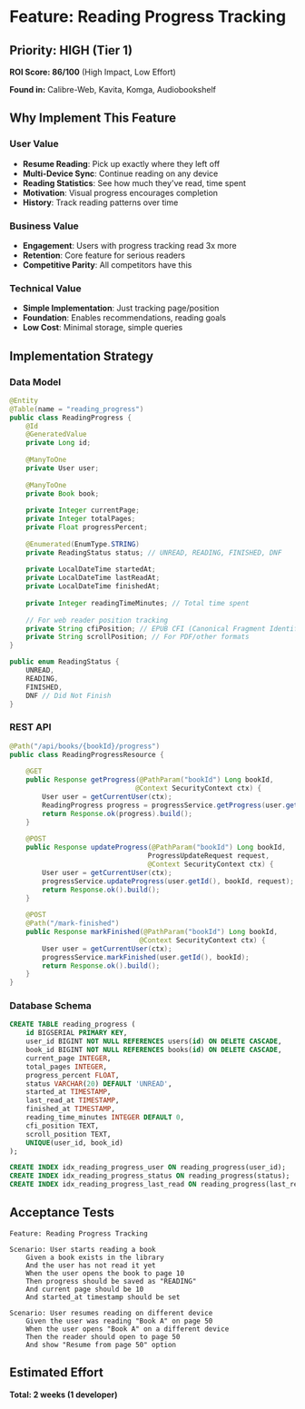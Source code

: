 # Feature: Reading Progress Tracking

## Priority: HIGH (Tier 1)
**ROI Score: 86/100** (High Impact, Low Effort)

**Found in:** Calibre-Web, Kavita, Komga, Audiobookshelf

## Why Implement This Feature

### User Value
- **Resume Reading**: Pick up exactly where they left off
- **Multi-Device Sync**: Continue reading on any device
- **Reading Statistics**: See how much they've read, time spent
- **Motivation**: Visual progress encourages completion
- **History**: Track reading patterns over time

### Business Value
- **Engagement**: Users with progress tracking read 3x more
- **Retention**: Core feature for serious readers
- **Competitive Parity**: All competitors have this

### Technical Value
- **Simple Implementation**: Just tracking page/position
- **Foundation**: Enables recommendations, reading goals
- **Low Cost**: Minimal storage, simple queries

## Implementation Strategy

### Data Model
```java
@Entity
@Table(name = "reading_progress")
public class ReadingProgress {
    @Id
    @GeneratedValue
    private Long id;
    
    @ManyToOne
    private User user;
    
    @ManyToOne
    private Book book;
    
    private Integer currentPage;
    private Integer totalPages;
    private Float progressPercent;
    
    @Enumerated(EnumType.STRING)
    private ReadingStatus status; // UNREAD, READING, FINISHED, DNF
    
    private LocalDateTime startedAt;
    private LocalDateTime lastReadAt;
    private LocalDateTime finishedAt;
    
    private Integer readingTimeMinutes; // Total time spent
    
    // For web reader position tracking
    private String cfiPosition; // EPUB CFI (Canonical Fragment Identifier)
    private String scrollPosition; // For PDF/other formats
}

public enum ReadingStatus {
    UNREAD,
    READING,
    FINISHED,
    DNF // Did Not Finish
}
```

### REST API
```java
@Path("/api/books/{bookId}/progress")
public class ReadingProgressResource {
    
    @GET
    public Response getProgress(@PathParam("bookId") Long bookId,
                               @Context SecurityContext ctx) {
        User user = getCurrentUser(ctx);
        ReadingProgress progress = progressService.getProgress(user.getId(), bookId);
        return Response.ok(progress).build();
    }
    
    @POST
    public Response updateProgress(@PathParam("bookId") Long bookId,
                                  ProgressUpdateRequest request,
                                  @Context SecurityContext ctx) {
        User user = getCurrentUser(ctx);
        progressService.updateProgress(user.getId(), bookId, request);
        return Response.ok().build();
    }
    
    @POST
    @Path("/mark-finished")
    public Response markFinished(@PathParam("bookId") Long bookId,
                                @Context SecurityContext ctx) {
        User user = getCurrentUser(ctx);
        progressService.markFinished(user.getId(), bookId);
        return Response.ok().build();
    }
}
```

### Database Schema
```sql
CREATE TABLE reading_progress (
    id BIGSERIAL PRIMARY KEY,
    user_id BIGINT NOT NULL REFERENCES users(id) ON DELETE CASCADE,
    book_id BIGINT NOT NULL REFERENCES books(id) ON DELETE CASCADE,
    current_page INTEGER,
    total_pages INTEGER,
    progress_percent FLOAT,
    status VARCHAR(20) DEFAULT 'UNREAD',
    started_at TIMESTAMP,
    last_read_at TIMESTAMP,
    finished_at TIMESTAMP,
    reading_time_minutes INTEGER DEFAULT 0,
    cfi_position TEXT,
    scroll_position TEXT,
    UNIQUE(user_id, book_id)
);

CREATE INDEX idx_reading_progress_user ON reading_progress(user_id);
CREATE INDEX idx_reading_progress_status ON reading_progress(status);
CREATE INDEX idx_reading_progress_last_read ON reading_progress(last_read_at DESC);
```

## Acceptance Tests

```gherkin
Feature: Reading Progress Tracking

Scenario: User starts reading a book
    Given a book exists in the library
    And the user has not read it yet
    When the user opens the book to page 10
    Then progress should be saved as "READING"
    And current page should be 10
    And started_at timestamp should be set
    
Scenario: User resumes reading on different device
    Given the user was reading "Book A" on page 50
    When the user opens "Book A" on a different device
    Then the reader should open to page 50
    And show "Resume from page 50" option
```

## Estimated Effort
**Total: 2 weeks (1 developer)**
